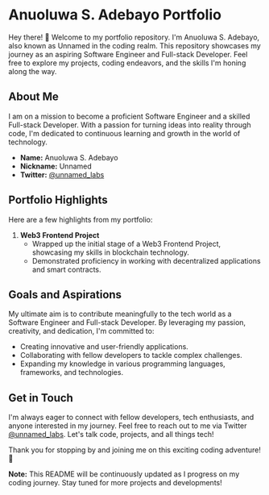 # Anuoluwa S. Adebayo Portfolio

Hey there! 👋 Welcome to my portfolio repository. I'm Anuoluwa S. Adebayo, also known as Unnamed in the coding realm. 
This repository showcases my journey as an aspiring Software Engineer and Full-stack Developer. Feel free to explore my projects, coding endeavors, and the skills I'm honing along the way.

## About Me

I am on a mission to become a proficient Software Engineer and a skilled Full-stack Developer. With a passion for turning ideas into reality through code, I'm dedicated to continuous learning and growth in the world of technology.

- **Name:** Anuoluwa S. Adebayo
- **Nickname:** Unnamed
- **Twitter:** [@unnamed_labs](https://twitter.com/unnamed_labs)

## Portfolio Highlights

Here are a few highlights from my portfolio:

1. **Web3 Frontend Project**
   - Wrapped up the initial stage of a Web3 Frontend Project, showcasing my skills in blockchain technology.
   - Demonstrated proficiency in working with decentralized applications and smart contracts.

## Goals and Aspirations

My ultimate aim is to contribute meaningfully to the tech world as a Software Engineer and Full-stack Developer. By leveraging my passion, creativity, and dedication, I'm committed to:

- Creating innovative and user-friendly applications.
- Collaborating with fellow developers to tackle complex challenges.
- Expanding my knowledge in various programming languages, frameworks, and technologies.

## Get in Touch

I'm always eager to connect with fellow developers, tech enthusiasts, and anyone interested in my journey. Feel free to reach out to me via Twitter [@unnamed_labs](https://twitter.com/unnamed_labs). Let's talk code, projects, and all things tech!

Thank you for stopping by and joining me on this exciting coding adventure! 🚀

**Note:** This README will be continuously updated as I progress on my coding journey. Stay tuned for more projects and developments!
